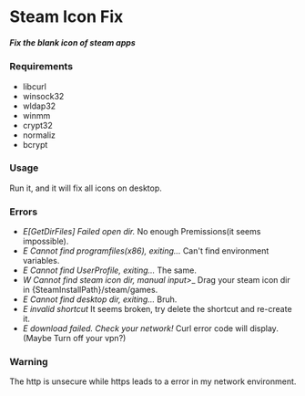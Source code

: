 # Steam Icon Fix
##### Fix the blank icon of steam apps
### Requirements
- libcurl
- winsock32
- wldap32
- winmm
- crypt32
- normaliz
- bcrypt
### Usage
Run it, and it will fix all icons on desktop.
### Errors
- _E[GetDirFiles] Failed open dir._ No enough Premissions(it seems impossible).
- _E Cannot find programfiles(x86), exiting..._ Can't find environment variables.
- _E Cannot find UserProfile, exiting..._ The same.
- _W Cannot find steam icon dir, manual input>__ Drag your steam icon dir in {SteamInstallPath}/steam/games.
- _E Cannot find desktop dir, exiting..._ Bruh.
- _E invalid shortcut_ It seems broken, try delete the shortcut and re-create it.
- _E download failed. Check your network!_ Curl error code will display.(Maybe Turn off your vpn?)
### Warning
The http is unsecure while https leads to a error in my network environment.
